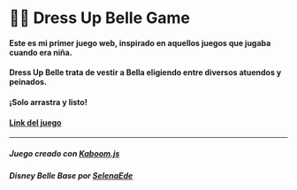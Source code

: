 # 👗👸 Dress Up Belle Game

#### Este es mi primer juego web, inspirado en aquellos juegos que jugaba cuando era niña.
#### Dress Up Belle trata de vestir a Bella eligiendo entre diversos atuendos y peinados. 
#### ¡Solo arrastra y listo!
#### [Link del juego](https://milenagimenez.github.io/dress-up-belle-game/)
***
##### Juego creado con [Kaboom.js](https://kaboomjs.com/)
##### Disney Belle Base por [SelenaEde](https://www.deviantart.com/selenaede/art/Disney-Belle-Base-02-528205525)
